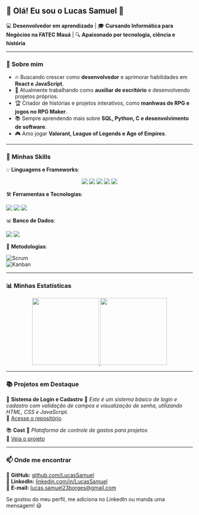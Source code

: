 ## 👋 Olá! Eu sou o Lucas Samuel 🚀

💻 **Desenvolvedor em aprendizado** | 🎓 **Cursando Informática para Negócios na FATEC Mauá** | 🔍 **Apaixonado por tecnologia, ciência e história**

---

### 🚀 **Sobre mim**

- 🔥 Buscando crescer como **desenvolvedor** e aprimorar habilidades em **React e JavaScript**.
- 🎯 Atualmente trabalhando como **auxiliar de escritório** e desenvolvendo projetos próprios.
- 🏆 Criador de histórias e projetos interativos, como **manhwas de RPG e jogos no RPG Maker**.
- 📚 Sempre aprendendo mais sobre **SQL, Python, C e desenvolvimento de software**.
- 🎮 Amo jogar **Valorant, League of Legends e Age of Empires**.

---

### 🚀 **Minhas Skills**

💡 **Linguagens e Frameworks**:
<div align="center">
  <img src="https://img.shields.io/badge/JavaScript-F7DF1E?style=for-the-badge&logo=javascript&logoColor=black"/>
  <img src="https://img.shields.io/badge/React-61DAFB?style=for-the-badge&logo=react&logoColor=black"/>
  <img src="https://img.shields.io/badge/Node.js-339933?style=for-the-badge&logo=node.js&logoColor=white"/>
  <img src="https://img.shields.io/badge/Python-3776AB?style=for-the-badge&logo=python&logoColor=white"/>
  <img src="https://img.shields.io/badge/C-00599C?style=for-the-badge&logo=c&logoColor=white"/>
</div>


🛠️ **Ferramentas e Tecnologias**:
<div aling="center">
  <img src="https://img.shields.io/badge/-VS%20Code-007ACC?style=flat&logo=visual-studio-code&logoColor=white"> 
  <img src="https://img.shields.io/badge/-Git-F05032?style=flat&logo=git&logoColor=white"> 
  <img src="https://img.shields.io/badge/-GitHub-181717?style=flat&logo=github&logoColor=white">
</div>

📊 **Banco de Dados**:
<div aling="center">
  <img src="https://img.shields.io/badge/-MySQL-4479A1?style=flat&logo=mysql&logoColor=white">  
  <img src="https://img.shields.io/badge/-PostgreSQL-336791?style=flat&logo=postgresql&logoColor=white">
</div>

🔗 **Metodologias**:

![Scrum](https://img.shields.io/badge/-Scrum-6DB33F?style=flat&logo=scrumalliance&logoColor=white)  
![Kanban](https://img.shields.io/badge/-Kanban-0052CC?style=flat&logo=trello&logoColor=white)  

---

### 📊 **Minhas Estatísticas**

<div align="center">
  <a href="https://github.com/Lucassml-boop">
    <img height="180em" src="https://github-readme-stats.vercel.app/api?username=Lucassml-boop&show_icons=true&theme=dracula&include_all_commits=true&count_private=true"/>
    <img height="180em" src="https://github-readme-stats.vercel.app/api/top-langs/?username=Lucassml-boop&layout=compact&langs_count=7&theme=dracula"/>
  </a>
</div>

---

### 📚 **Projetos em Destaque**

🚀 **Sistema de Login e Cadastro** 
📌 *Este é um sistema básico de login e cadastro com validação de campos e visualização de senha, utilizando HTML, CSS e JavaScript.*  
🔗 [Acesse o repositório](https://github.com/Lucassml-boop/Estudos-e-Projetos-com-JavaScript-Manipula-o-de-Classes-CSS-com-Eventos.git)

📚 **Cost** 
📌 *Plataforma de controle de gastos para projetos*  
🔗 [Veja o projeto](https://github.com/Lucassml-boop/Costs.git)

---

### 📫 **Onde me encontrar**

🔹 **GitHub:** [github.com/LucasSamuel](https://github.com/LucasSamuel)  
🔹 **LinkedIn:** [linkedin.com/in/LucasSamuel](https://www.linkedin.com/in/LucasSamuel)  
🔹 **E-mail:** lucas.samuel23borges@gmail.com  

Se gostou do meu perfil, me adiciona no LinkedIn ou manda uma mensagem! 😃
